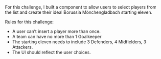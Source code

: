 For this challenge, I built a component to allow users to select players from the list and create their ideal Borussia Mönchengladbach starting eleven.

Rules for this challenge:
* A user can’t insert a player more than once.
* A team can have no more than 1 Goalkeeper
* The starting eleven needs to include 3 Defenders, 4 Midfielders, 3 Attackers.
* The UI should reflect the user choices.
